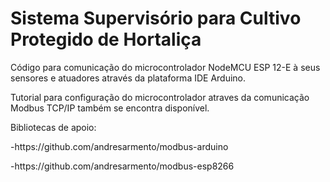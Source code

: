 # Sistema Supervisório para Cultivo Protegido de Hortaliça

Código para comunicação do microcontrolador NodeMCU ESP 12-E à seus sensores e atuadores através da plataforma IDE Arduino.
<p>Tutorial para configuração do microcontrolador atraves da comunicação Modbus TCP/IP também se encontra disponível. 

Bibliotecas de apoio:
<p>-https://github.com/andresarmento/modbus-arduino
<p>-https://github.com/andresarmento/modbus-esp8266
